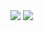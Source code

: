 <img src="https://capsule-render.vercel.app/api?type=Waving&color=auto&height=300&section=header&text=Welcome%20&fontSize=60"/>
<img src="https://capsule-render.vercel.app/api?type=Waving&color=auto&height=300&section=header&text=-nl-Pgm_Kang profilePgm_Kang%20&fontSize=20"/>
